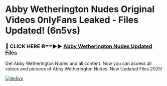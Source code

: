 # Abby Wetherington Nudes Original Videos 0nlyFans Leaked - Files Updated! (6n5vs)

<h3>🔴 CLICK HERE 🌐==►► <a href="https://tinyurl.com/yc6ubb5a" rel="nofollow">Abby Wetherington Nudes Updated Files</a></h3>

Get Abby Wetherington Nudes and all content. Now you can access all videos and pictures of Abby Wetherington Nudes. New Updated Files 2025!

[![6n5vs](https://i.imgur.com/7eu0CRL.gif)](https://tinyurl.com/yc6ubb5a)
